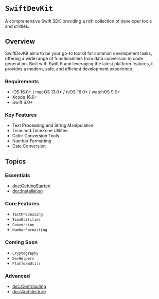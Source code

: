 # ``SwiftDevKit``

A comprehensive Swift SDK providing a rich collection of developer tools and utilities.

## Overview

SwiftDevKit aims to be your go-to toolkit for common development tasks, offering a wide range of functionalities from data conversion to code generation. Built with Swift 6 and leveraging the latest platform features, it provides a modern, safe, and efficient development experience.

### Requirements

- iOS 16.0+ / macOS 13.0+ / tvOS 16.0+ / watchOS 9.0+
- Xcode 16.0+
- Swift 6.0+

### Key Features

- Text Processing and String Manipulation
- Time and TimeZone Utilities
- Color Conversion Tools
- Number Formatting
- Date Conversion

## Topics

### Essentials

- <doc:GettingStarted>
- <doc:Installation>

### Core Features

- ``TextProcessing``
- ``TimeUtilities``
- ``Conversion``
- ``NumberFormatting``

### Coming Soon

- ``Cryptography``
- ``DevHelpers``
- ``PlatformUtils``

### Advanced

- <doc:Contributing>
- <doc:Architecture> 
